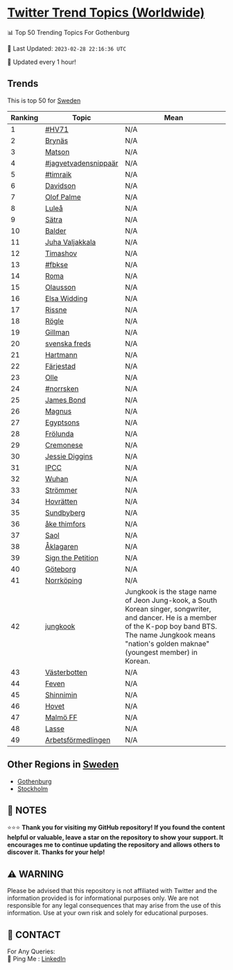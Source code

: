 [Twitter Trend Topics (Worldwide)](https://github.com/ErcinDedeoglu/Twitter-Trend-Topics)
==========


📊 Top 50 Trending Topics For Gothenburg

📆 Last Updated: `2023-02-28 22:16:36 UTC`

🔧 Updated every 1 hour!


## Trends

This is top 50 for [Sweden](</Sweden>)

| Ranking | Topic | Mean |
| ------- | ------------ | ------------ |
| 1 | [#HV71](http://twitter.com/search?q=%23HV71) | N/A |
| 2 | [Brynäs](http://twitter.com/search?q=Bryn%c3%a4s) | N/A |
| 3 | [Matson](http://twitter.com/search?q=Matson) | N/A |
| 4 | [#jagvetvadensnippaär](http://twitter.com/search?q=%23jagvetvadensnippa%c3%a4r) | N/A |
| 5 | [#timraik](http://twitter.com/search?q=%23timraik) | N/A |
| 6 | [Davidson](http://twitter.com/search?q=Davidson) | N/A |
| 7 | [Olof Palme](http://twitter.com/search?q=Olof+Palme) | N/A |
| 8 | [Luleå](http://twitter.com/search?q=Lule%c3%a5) | N/A |
| 9 | [Sätra](http://twitter.com/search?q=S%c3%a4tra) | N/A |
| 10 | [Balder](http://twitter.com/search?q=Balder) | N/A |
| 11 | [Juha Valjakkala](http://twitter.com/search?q=Juha+Valjakkala) | N/A |
| 12 | [Timashov](http://twitter.com/search?q=Timashov) | N/A |
| 13 | [#fbkse](http://twitter.com/search?q=%23fbkse) | N/A |
| 14 | [Roma](http://twitter.com/search?q=Roma) | N/A |
| 15 | [Olausson](http://twitter.com/search?q=Olausson) | N/A |
| 16 | [Elsa Widding](http://twitter.com/search?q=Elsa+Widding) | N/A |
| 17 | [Rissne](http://twitter.com/search?q=Rissne) | N/A |
| 18 | [Rögle](http://twitter.com/search?q=R%c3%b6gle) | N/A |
| 19 | [Gillman](http://twitter.com/search?q=Gillman) | N/A |
| 20 | [svenska freds](http://twitter.com/search?q=svenska+freds) | N/A |
| 21 | [Hartmann](http://twitter.com/search?q=Hartmann) | N/A |
| 22 | [Färjestad](http://twitter.com/search?q=F%c3%a4rjestad) | N/A |
| 23 | [Olle](http://twitter.com/search?q=Olle) | N/A |
| 24 | [#norrsken](http://twitter.com/search?q=%23norrsken) | N/A |
| 25 | [James Bond](http://twitter.com/search?q=James+Bond) | N/A |
| 26 | [Magnus](http://twitter.com/search?q=Magnus) | N/A |
| 27 | [Egyptsons](http://twitter.com/search?q=Egyptsons) | N/A |
| 28 | [Frölunda](http://twitter.com/search?q=Fr%c3%b6lunda) | N/A |
| 29 | [Cremonese](http://twitter.com/search?q=Cremonese) | N/A |
| 30 | [Jessie Diggins](http://twitter.com/search?q=Jessie+Diggins) | N/A |
| 31 | [IPCC](http://twitter.com/search?q=IPCC) | N/A |
| 32 | [Wuhan](http://twitter.com/search?q=Wuhan) | N/A |
| 33 | [Strömmer](http://twitter.com/search?q=Str%c3%b6mmer) | N/A |
| 34 | [Hovrätten](http://twitter.com/search?q=Hovr%c3%a4tten) | N/A |
| 35 | [Sundbyberg](http://twitter.com/search?q=Sundbyberg) | N/A |
| 36 | [åke thimfors](http://twitter.com/search?q=%c3%a5ke+thimfors) | N/A |
| 37 | [Saol](http://twitter.com/search?q=Saol) | N/A |
| 38 | [Åklagaren](http://twitter.com/search?q=%c3%85klagaren) | N/A |
| 39 | [Sign the Petition](http://twitter.com/search?q=Sign+the+Petition) | N/A |
| 40 | [Göteborg](http://twitter.com/search?q=G%c3%b6teborg) | N/A |
| 41 | [Norrköping](http://twitter.com/search?q=Norrk%c3%b6ping) | N/A |
| 42 | [jungkook](http://twitter.com/search?q=jungkook) | Jungkook is the stage name of Jeon Jung-kook, a South Korean singer, songwriter, and dancer. He is a member of the K-pop boy band BTS. The name Jungkook means "nation's golden maknae" (youngest member) in Korean. |
| 43 | [Västerbotten](http://twitter.com/search?q=V%c3%a4sterbotten) | N/A |
| 44 | [Feven](http://twitter.com/search?q=Feven) | N/A |
| 45 | [Shinnimin](http://twitter.com/search?q=Shinnimin) | N/A |
| 46 | [Hovet](http://twitter.com/search?q=Hovet) | N/A |
| 47 | [Malmö FF](http://twitter.com/search?q=Malm%c3%b6+FF) | N/A |
| 48 | [Lasse](http://twitter.com/search?q=Lasse) | N/A |
| 49 | [Arbetsförmedlingen](http://twitter.com/search?q=Arbetsf%c3%b6rmedlingen) | N/A |



## Other Regions in [Sweden](</Sweden>)

* [Gothenburg](</Sweden/Gothenburg.md>)
* [Stockholm](</Sweden/Stockholm.md>)



## 📝 NOTES

⭐⭐⭐ **Thank you for visiting my GitHub repository! If you found the content helpful or valuable, leave a star on the repository to show your support. It encourages me to continue updating the repository and allows others to discover it. Thanks for your help!**


## ⚠️ WARNING

Please be advised that this repository is not affiliated with Twitter and the information provided is for informational purposes only. We are not responsible for any legal consequences that may arise from the use of this information. Use at your own risk and solely for educational purposes.


## 📨 CONTACT

 For Any Queries:  
            🏓 Ping Me : [LinkedIn](https://www.linkedin.com/in/ercindedeoglu/)

